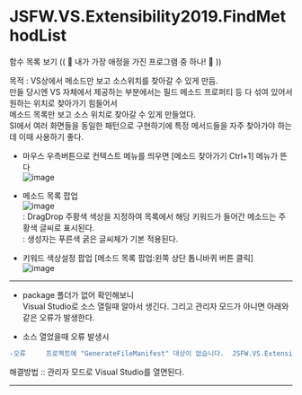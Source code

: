 # JSFW.VS.Extensibility2019.FindMethodList
함수 목록 보기  (( 💙 내가 가장 애정을 가진 프로그램 중 하나! 💙 ))

목적 : VS상에서 메소드만 보고 소스위치를 찾아갈 수 있게 만듬.<br />
 만들 당시엔 VS 자체에서 제공하는 부분에서는 필드 메소드 프로퍼티 등 다 섞여 있어서 원하는 위치로 찾아가기 힘들어서<br />
 메소드 목록만 보고 소스 위치로 찾아갈 수 있게 만들었다.<br />
 SI에서 여러 화면들을 동일한 패턴으로 구현하기에 특정 메서드들을 자주 찾아가야 하는데 이때 사용하기 좋다.<br />
 

- 마우스 우측버튼으로 컨텍스트 메뉴를 띄우면 [메소드 찾아가기 Ctrl+1] 메뉴가 뜬다<br />
![image](https://user-images.githubusercontent.com/116536524/198198649-72d3bb60-85be-4377-b13d-3cbfa26c365f.png)

- 메소드 목록 팝업<br />
![image](https://user-images.githubusercontent.com/116536524/198209144-eaf433f5-3728-4b73-9558-a9b7044a8847.png)<br />
: DragDrop 주황색 색상을 지정하여 목록에서 해당 키워드가 들어간 메소드는 주황색 글씨로 표시된다.<br />
: 생성자는 푸른색 굵은 글씨체가 기본 적용된다.<br />


- 키워드 색상설정 팝업 [메소드 목록 팝업:왼쪽 상단 톱니바퀴 버튼 클릭]<br />
![image](https://user-images.githubusercontent.com/116536524/198209189-07d9542d-2e97-4fe4-8413-9f497844879e.png)


---
- package 폴더가 없어 확인해보니<br />
  Visual Studio로 소스 열릴때 알아서 생긴다. 
  그리고 관리자 모드가 아니면 아래와 같은 오류가 발생한다.

- 소스 열었을때 오류 발생시<br />
```diff
-오류		프로젝트에 "GenerateFileManifest" 대상이 없습니다.	JSFW.VS.Extensibility2019.VariableUsingView	
```
해결방법 :: 관리자 모드로 Visual Studio를 열면된다. 

---
